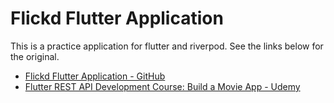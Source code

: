 # Flickd Flutter Application

This is a practice application for flutter and riverpod. See the links below for the original.

- [Flickd Flutter Application - GitHub](https://github.com/preneure/flickd_rest_app_flutter)
- [Flutter REST API Development Course: Build a Movie App - Udemy](https://www.udemy.com/course/flutter-rest-api-development-course-build-a-movie-app/)
